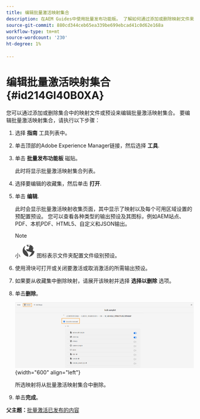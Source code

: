```yaml
---
title: 编辑批量激活映射集合
description: 在AEM Guides中使用批量发布功能板。 了解如何通过添加或删除映射文件来编辑批量激活映射集合。
source-git-commit: 880cd344ceb65ea339be699ebcad41c0d62e168a
workflow-type: tm+mt
source-wordcount: '230'
ht-degree: 1%

---
```


# 编辑批量激活映射集合 {#id214GI40B0XA}

您可以通过添加或删除集合中的映射文件或预设来编辑批量激活映射集合。 要编辑批量激活映射集合，请执行以下步骤：

1. 选择 **指南** 工具列表中。

1. 单击顶部的Adobe Experience Manager链接，然后选择 **工具**.

1. 单击 **批量发布功能板** 磁贴。

   此时将显示批量激活映射集合列表。

1. 选择要编辑的收藏集，然后单击 **打开**.

1. 单击 **编辑**.

   此时会显示批量激活映射收集页面，其中显示了映射以及每个可用区域设置的预配置预设。
您可以查看各种类型的输出预设及其图标，例如AEM站点、PDF、本机PDF、HTML5、自定义和JSON输出。

   >[!NOTE]
   >
   > 小 ![](images/global-preset-icon.svg) 图标表示文件夹配置文件级别预设。


1. 使用滑块可打开或关闭要激活或取消激活的所需输出预设。

1. 如果要从收藏集中删除映射，请展开该映射并选择 **选择以删除** 选项。

1. 单击&#x200B;**删除**。

   ![](images/bulk-activation-delete-map.png){width="600" align="left"}

   所选映射将从批量激活映射集合中删除。

1. 单击&#x200B;**完成**。


**父主题：**[&#x200B;批量激活已发布的内容](conf-bulk-activation.md)
